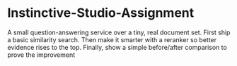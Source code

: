 # Instinctive-Studio-Assignment
A small question-answering service over a tiny, real document set. First ship a basic similarity search. Then make it smarter with a reranker so better evidence rises to the top. Finally, show a simple before/after comparison to prove the improvement
